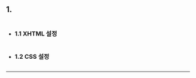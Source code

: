 ## 1. 

<img src="">

* ### 1.1 XHTML 설정
    ```html
    ```

* ### 1.2 CSS 설정
    ```css
    ```
***











